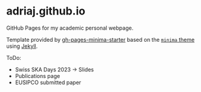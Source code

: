 # adriaj.github.io

GitHub Pages for my academic personal webpage.

Template provided by [gh-pages-minima-starter][web] based on the [`minima` theme][minima] using [Jekyll][jk].

[jk]: https://jekyllrb.com/
[minima]: https://github.com/jekyll/minima/tree/2.5-stable
[web]: https://jsanz.github.io/gh-pages-minima-starter/

ToDo:
  * Swiss SKA Days 2023 -> Slides
  * Publications page
  * EUSIPCO submitted paper
